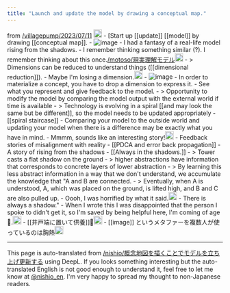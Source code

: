 ```yaml
---
title: "Launch and update the model by drawing a conceptual map."
---
```


from [/villagepump/2023/07/11](https://scrapbox.io/villagepump/2023/07/11)
<img src='https://scrapbox.io/api/pages/villagepump/meganii/icon' alt='/villagepump/meganii.icon' height="19.5"/>
    - [Start up [[update]] [[model]] by drawing [[conceptual map]].
    - ![image](https://gyazo.com/6744d5fb614b2300ba5bf588981f6a62/thumb/1000)
    - I had a fantasy of a real-life model rising from the shadows.
    - I remember thinking something similar (?). I remember thinking about this once.[/motoso/現実理解モデル](https://scrapbox.io/motoso/現実理解モデル)<img src='https://scrapbox.io/api/pages/villagepump/基素/icon' alt='/villagepump/基素.icon' height="19.5"/>
        - > Dimensions can be reduced to understand things ([[dimensional reduction]]).
            - Maybe I'm losing a dimension.<img src='https://scrapbox.io/api/pages/villagepump/meganii/icon' alt='/villagepump/meganii.icon' height="19.5"/>
            - ![image](https://gyazo.com/e461a7793d32b00de4c0dd6b78e2fed3/thumb/1000)
                - In order to materialize a concept, you have to drop a dimension to express it.
                - See what you represent and give feedback to the model.
        - > Opportunity to modify the model by comparing the model output with the external world if time is available
            - > Technology is evolving in a spiral [[and may look the same but be different]], so the model needs to be updated appropriately
                    - [[spiral staircase]]
            - Comparing your model to the outside world and updating your model when there is a difference may be exactly what you have in mind.
    - Mmmm, sounds like an interesting story!<img src='https://scrapbox.io/api/pages/villagepump/nishio/icon' alt='/villagepump/nishio.icon' height="19.5"/>
        - Feedback stories of misalignment with reality
                - [[PDCA and error back propagation]]
        - A story of rising from the shadows
                - [[Always in the shadows.]]
            - > Tower casts a flat shadow on the ground
            - > higher abstractions have information that corresponds to concrete layers of lower abstraction
            - > By learning this less abstract information in a way that we don't understand, we accumulate the knowledge that "A and B are connected.
            - > Eventually, when A is understood, A, which was placed on the ground, is lifted high, and B and C are also pulled up.
            - Oooh, I was horrified by what it said.<img src='https://scrapbox.io/api/pages/villagepump/meganii/icon' alt='/villagepump/meganii.icon' height="19.5"/>
                - There is always a shadow."
            - When I wrote this I was disappointed that the person I spoke to didn't get it, so I'm saved by being helpful here, I'm coming of age 🙏.<img src='https://scrapbox.io/api/pages/villagepump/nishio/icon' alt='/villagepump/nishio.icon' height="19.5"/>
                - [[井戸端に置いて供養]]🙏<img src='https://scrapbox.io/api/pages/villagepump/meganii/icon' alt='/villagepump/meganii.icon' height="19.5"/>
        - [[image]] というメタファーを複数人が使っているのは胸熱<img src='https://scrapbox.io/api/pages/villagepump/sta/icon' alt='/villagepump/sta.icon' height="19.5"/>


---
This page is auto-translated from [/nishio/概念地図を描くことでモデルを立ち上げ更新する](https://scrapbox.io/nishio/概念地図を描くことでモデルを立ち上げ更新する) using DeepL. If you looks something interesting but the auto-translated English is not good enough to understand it, feel free to let me know at [@nishio_en](https://twitter.com/nishio_en). I'm very happy to spread my thought to non-Japanese readers.